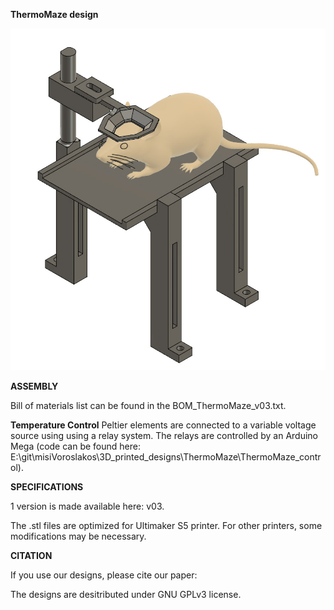 **ThermoMaze design**

![alt text](https://github.com/misiVoroslakos/3D_printed_designs/blob/main/mouse_treadmill_RF/mouse_treadmill_v3.jpg)

**ASSEMBLY**

Bill of materials list can be found in the BOM_ThermoMaze_v03.txt.


**Temperature Control**
Peltier elements are connected to a variable voltage source using using a relay system. The relays are controlled by an Arduino Mega (code can be found here: E:\git\misiVoroslakos\3D_printed_designs\ThermoMaze\ThermoMaze_control).


**SPECIFICATIONS**

1 version is made available here: v03.

The .stl files are optimized for Ultimaker S5 printer. For other printers, some modifications may be necessary.


**CITATION**

If you use our designs, please cite our paper:


The designs are desitributed under GNU GPLv3 license.
